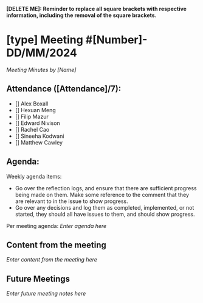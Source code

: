 **[DELETE ME]: Reminder to replace all square brackets with respective information, including the removal of the square brackets.**

# [type] Meeting #[Number]- DD/MM/2024

*Meeting Minutes by [Name]*

## Attendance ([Attendance]/7):

- [] Alex Boxall
- [] Hexuan Meng
- [] Filip Mazur
- [] Edward Nivison
- [] Rachel Cao
- [] Sineeha Kodwani
- [] Matthew Cawley

## Agenda:

Weekly agenda items:
- Go over the reflection logs, and ensure that there are sufficient progress being made on them. Make some reference to the comment that they are relevant to in the issue to show progress.
- Go over any decisions and log them as completed, implemented, or not started, they should all have issues to them, and should show progress.

Per meeting agenda:
*Enter agenda here*

## Content from the meeting

*Enter content from the meeting here*

## Future Meetings

*Enter future meeting notes here*
